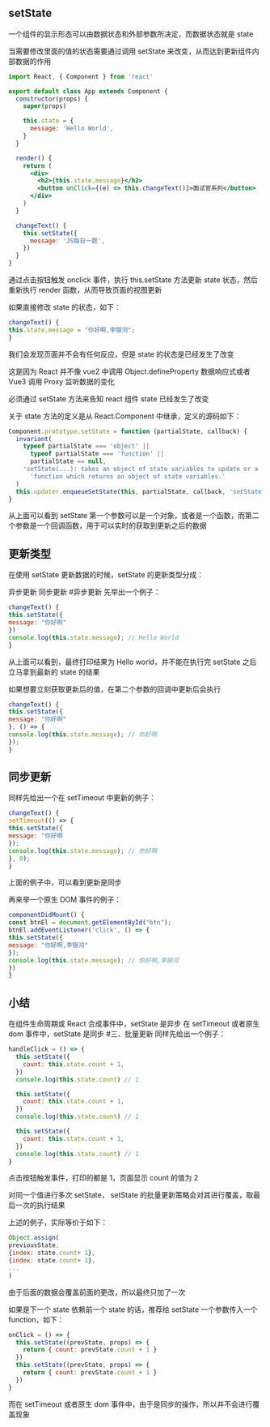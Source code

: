 ## setState

一个组件的显示形态可以由数据状态和外部参数所决定，而数据状态就是 state

当需要修改里面的值的状态需要通过调用 setState 来改变，从而达到更新组件内部数据的作用

```jsx
import React, { Component } from 'react'

export default class App extends Component {
  constructor(props) {
    super(props)

    this.state = {
      message: 'Hello World',
    }
  }

  render() {
    return (
      <div>
        <h2>{this.state.message}</h2>
        <button onClick={(e) => this.changeText()}>面试官系列</button>
      </div>
    )
  }

  changeText() {
    this.setState({
      message: 'JS每日一题',
    })
  }
}
```

通过点击按钮触发 onclick 事件，执行 this.setState 方法更新 state 状态，然后重新执行 render 函数，从而导致页面的视图更新

如果直接修改 state 的状态，如下：

```jsx
changeText() {
this.state.message = "你好啊,李银河";
}
```

我们会发现页面并不会有任何反应，但是 state 的状态是已经发生了改变

这是因为 React 并不像 vue2 中调用 Object.defineProperty 数据响应式或者 Vue3 调用 Proxy 监听数据的变化

必须通过 setState 方法来告知 react 组件 state 已经发生了改变

关于 state 方法的定义是从 React.Component 中继承，定义的源码如下：

```jsx
Component.prototype.setState = function (partialState, callback) {
  invariant(
    typeof partialState === 'object' ||
      typeof partialState === 'function' ||
      partialState == null,
    'setState(...): takes an object of state variables to update or a ' +
      'function which returns an object of state variables.'
  )
  this.updater.enqueueSetState(this, partialState, callback, 'setState')
}
```

从上面可以看到 setState 第一个参数可以是一个对象，或者是一个函数，而第二个参数是一个回调函数，用于可以实时的获取到更新之后的数据

## 更新类型

在使用 setState 更新数据的时候，setState 的更新类型分成：

异步更新
同步更新 #异步更新
先举出一个例子：

```jsx
changeText() {
this.setState({
message: "你好啊"
})
console.log(this.state.message); // Hello World
}
```

从上面可以看到，最终打印结果为 Hello world，并不能在执行完 setState 之后立马拿到最新的 state 的结果

如果想要立刻获取更新后的值，在第二个参数的回调中更新后会执行

```jsx
changeText() {
this.setState({
message: "你好啊"
}, () => {
console.log(this.state.message); // 你好啊
});
}
```

## 同步更新

同样先给出一个在 setTimeout 中更新的例子：

```jsx
changeText() {
setTimeout(() => {
this.setState({
message: "你好啊
});
console.log(this.state.message); // 你好啊
}, 0);
}
```

上面的例子中，可以看到更新是同步

再来举一个原生 DOM 事件的例子：

```jsx
componentDidMount() {
const btnEl = document.getElementById("btn");
btnEl.addEventListener('click', () => {
this.setState({
message: "你好啊,李银河"
});
console.log(this.state.message); // 你好啊,李银河
})
}
```

## 小结

在组件生命周期或 React 合成事件中，setState 是异步
在 setTimeout 或者原生 dom 事件中，setState 是同步 #三、批量更新
同样先给出一个例子：

```jsx
handleClick = () => {
  this.setState({
    count: this.state.count + 1,
  })
  console.log(this.state.count) // 1

  this.setState({
    count: this.state.count + 1,
  })
  console.log(this.state.count) // 1

  this.setState({
    count: this.state.count + 1,
  })
  console.log(this.state.count) // 1
}
```

点击按钮触发事件，打印的都是 1，页面显示 count 的值为 2

对同一个值进行多次 setState， setState 的批量更新策略会对其进行覆盖，取最后一次的执行结果

上述的例子，实际等价于如下：

```jsx
Object.assign(
previousState,
{index: state.count+ 1},
{index: state.count+ 1},
...
)

```

由于后面的数据会覆盖前面的更改，所以最终只加了一次

如果是下一个 state 依赖前一个 state 的话，推荐给 setState 一个参数传入一个 function，如下：

```jsx
onClick = () => {
  this.setState((prevState, props) => {
    return { count: prevState.count + 1 }
  })
  this.setState((prevState, props) => {
    return { count: prevState.count + 1 }
  })
}
```

而在 setTimeout 或者原生 dom 事件中，由于是同步的操作，所以并不会进行覆盖现象
